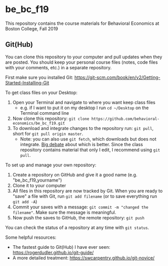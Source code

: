 # be_bc_f19

This repository contains the course materials for Behavioral Economics at Boston College, Fall 2019

## Git(Hub)

You can clone this repository to your computer and pull updates when they are posted. You should keep your personal course files (notes, code files with your comments, etc.) in a separate repository. 

First make sure you installed Git: https://git-scm.com/book/en/v2/Getting-Started-Installing-Git

To get class files on your Desktop:

1. Open your Terminal and navigate to where you want keep class files
	- e.g. if I want to put it on my desktop I run `cd ~/Desktop` on the Terminal command line
2. Now clone this repository: `git clone https://github.com/behavioral-economics/be_bc_f19.git`
3. To download and integrate changes to the repository run: `git pull`, short for `git pull origin master`. 
	* Note: you can also use `git fetch`, which downloads but does not integrate. [Big debate](https://stackoverflow.com/questions/292357/what-is-the-difference-between-git-pull-and-git-fetch) about which is better. Since the class repository contains material that only I edit, I recommend using `git pull`. 

To set up and manage your own repository:

1. Create a repository on GitHub and give it a good name (e.g. "be_bc_f19_yourname")
2. Clone it to your computer
3. All files in this repository are now tracked by Git. When you are ready to "save" a file with Git, run `git add filename` (or to save everything run `git add -A`)
4. Commit your saves with a message: `git commit -m "changed the filename"`. Make sure the message is meaningful. 
5. Now push the saves to GitHub, the remote repository: `git push`

You can check the status of a repository at any time with `git status`.

Some helpful resources:

* The fastest guide to Git(Hub) I have ever seen: https://rogerdudler.github.io/git-guide/
* A more detailed treatment: https://swcarpentry.github.io/git-novice/